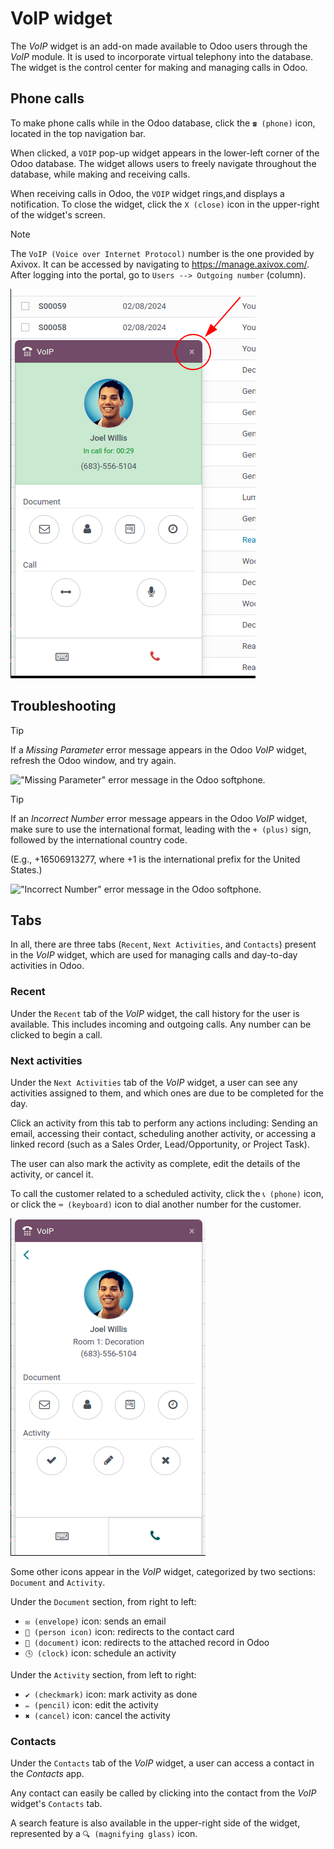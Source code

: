 # VoIP widget

The *VoIP* widget is an add-on made available to Odoo users through the
*VoIP* module. It is used to incorporate virtual telephony into the
database. The widget is the control center for making and managing calls
in Odoo.

## Phone calls

To make phone calls while in the Odoo database, click the `☎️ (phone)`
icon, located in the top navigation bar.

When clicked, a `VOIP` pop-up widget appears in the lower-left corner of
the Odoo database. The widget allows users to freely navigate throughout
the database, while making and receiving calls.

When receiving calls in Odoo, the `VOIP` widget rings,and displays a
notification. To close the widget, click the `X (close)` icon in the
upper-right of the widget's screen.

> [!NOTE]
> The `VoIP (Voice over Internet Protocol)` number is the one provided
> by Axivox. It can be accessed by navigating to
> <https://manage.axivox.com/>. After logging into the portal, go to
> `Users --> Outgoing number` (column).

<img src="voip_widget/call.png" class="align-center"
alt="VoIP call in Odoo." />

## Troubleshooting

> [!TIP]
> If a *Missing Parameter* error message appears in the Odoo *VoIP*
> widget, refresh the Odoo window, and try again.
>
> <img src="voip_widget/missing-parameter.png" class="align-center"
> alt="&quot;Missing Parameter&quot; error message in the Odoo softphone." />

> [!TIP]
> If an *Incorrect Number* error message appears in the Odoo *VoIP*
> widget, make sure to use the international format, leading with the
> `+ (plus)` sign, followed by the international country code.
>
> (E.g., +16506913277, where <span class="title-ref">+1</span> is the
> international prefix for the United States.)
>
> <img src="voip_widget/incorrect-number.png" class="align-center"
> alt="&quot;Incorrect Number&quot; error message in the Odoo softphone." />

## Tabs

In all, there are three tabs (`Recent`, `Next Activities`, and
`Contacts`) present in the *VoIP* widget, which are used for managing
calls and day-to-day activities in Odoo.

### Recent

Under the `Recent` tab of the *VoIP* widget, the call history for the
user is available. This includes incoming and outgoing calls. Any number
can be clicked to begin a call.

### Next activities

Under the `Next Activities` tab of the *VoIP* widget, a user can see any
activities assigned to them, and which ones are due to be completed for
the day.

Click an activity from this tab to perform any actions including:
Sending an email, accessing their contact, scheduling another activity,
or accessing a linked record (such as a Sales Order, Lead/Opportunity,
or Project Task).

The user can also mark the activity as complete, edit the details of the
activity, or cancel it.

To call the customer related to a scheduled activity, click the
`📞 (phone)` icon, or click the `⌨️ (keyboard)` icon to dial another
number for the customer.

<img src="voip_widget/activity-widget.png" class="align-center"
alt="Activity control center on the VoIP widget." />

Some other icons appear in the *VoIP* widget, categorized by two
sections: `Document` and `Activity`.

Under the `Document` section, from right to left:

- `✉️ (envelope)` icon: sends an email
- `👤 (person icon)` icon: redirects to the contact card
- `📄 (document)` icon: redirects to the attached record in Odoo
- `🕓 (clock)` icon: schedule an activity

Under the `Activity` section, from left to right:

- `✔️ (checkmark)` icon: mark activity as done
- `✏️ (pencil)` icon: edit the activity
- `✖️ (cancel)` icon: cancel the activity

### Contacts

Under the `Contacts` tab of the *VoIP* widget, a user can access a
contact in the *Contacts* app.

Any contact can easily be called by clicking into the contact from the
*VoIP* widget's `Contacts` tab.

A search feature is also available in the upper-right side of the
widget, represented by a `🔍 (magnifying glass)` icon.
